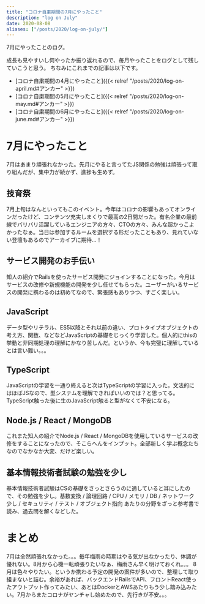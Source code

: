 ```yaml
---
title: "コロナ自粛期間の7月にやったこと"
description: "log on July"
date: 2020-08-08
aliases: ["/posts/2020/log-on-july/"]
---
```


7月にやったことのログ。
<!--more-->
成長も見やすいし何やったか振り返れるので、毎月やったことをログとして残していこうと思う。
ちなみにこれまでの記事は以下です。
- [コロナ自粛期間の4月にやったこと]({{< relref "/posts/2020/log-on-april.md#アンカー" >}})
- [コロナ自粛期間の5月にやったこと]({{< relref "/posts/2020/log-on-may.md#アンカー" >}})
- [コロナ自粛期間の6月にやったこと]({{< relref "/posts/2020/log-on-june.md#アンカー" >}})

# 7月にやったこと
7月はあまり頑張れなかった。先月にやると言ってたJS関係の勉強は頑張って取り組んだが、集中力が続かず、進捗も生めず。

## 技育祭
7月上旬はなんといってもこのイベント。今年はコロナの影響もあってオンラインだったけど、コンテンツ充実しまくりで最高の2日間だった。有名企業の最前線でバリバリ活躍しているエンジニアの方々、CTOの方々、みんな超かっこよかったなぁ。当日は参加するルームを選択する形だったこともあり、見れていない登壇もあるのでアーカイブに期待...！

## サービス開発のお手伝い
知人の紹介でRailsを使ったサービス開発にジョインすることになった。今月はサービスの改修や新規機能の開発を少し任せてもらった。ユーザーがいるサービスの開発に携わるのは初めてなので、緊張感もありつつ、すごく楽しい。

## JavaScript
データ型やリテラル、ES5以降とそれ以前の違い、プロトタイプオブジェクトの考え方、関数、などなどJavaScriptの基礎をじっくり学習した。個人的にthisの挙動と非同期処理の理解にかなり苦しんだ。というか、今も完璧に理解しているとは言い難い。。。

## TypeScript
JavaScriptの学習を一通り終えると次はTypeScriptの学習に入った。文法的にはほぼJSなので、型システムを理解できればいいのでは？と思ってる。TypeScript触った後に生のJavaScript触ると型がなくて不安になる。

## Node.js / React / MongoDB
これまた知人の紹介でNode.js / React / MongoDBを使用しているサービスの改修をすることになったので、そこらへんをインプット。全部新しく学ぶ概念たちなのでなかなか大変、だけど楽しい。

## 基本情報技術者試験の勉強を少し
基本情報技術者試験はCSの基礎をさっとさらうのに適していると耳にしたので、その勉強を少し。基数変換 / 論理回路 / CPU / メモリ / DB / ネットワーク少し / セキュリティ / テスト / オブジェクト指向 あたりの分野をざっと参考書で読み、過去問を解くなどした。

# まとめ
7月は全然頑張れなかった。。。毎年梅雨の時期はやる気が出なかったり、体調が優れない。8月から心機一転頑張りたいなぁ、梅雨さん早く明けておくれ。。。
8月は色々やりたい。というか携わる予定の開発の案件が多いので、整理して取り組まないと詰む。余裕があれば、バックエンドRailsでAPI、フロントReact使ったアウトプット作ってみたい、あとはDockerとAWSあたりもう少し踏み込みたい。7月からまたコロナがヤンチャし始めたので、先行きが不安。。。
